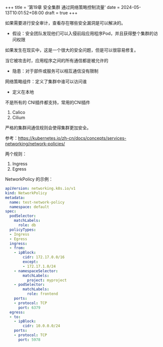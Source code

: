 +++
title = '第19章 安全集群 通过网络策略控制流量'
date = 2024-05-13T10:01:52+08:00
draft = true
+++

如果需要进行安全审计，查看存在哪些安全漏洞是可以解决的。

+ 假设：安全团队发现他们可以入侵前段应用程序Pod，并且获得整个集群的访问权限

如果发生在现实中，这是一个很大的安全问题，但是可以很容易修复。



当它被攻击时，应用程序之间的所有通信都是被允许的

+ 隐患：对于部件或服务可以相互通信没有限制

网络策略组件：定义了集群中谁可以访问谁

+ 定义在本地

不是所有的 CNI插件都支持，常用的CNI插件

1. Calico
2. Cilium

严格的集群间通信规则会使得集群更加安全。



参考：https://kubernetes.io/zh-cn/docs/concepts/services-networking/network-policies/

两个规则：

1. Ingress
2. Egress

NetworkPolicy 的示例：

```yml
apiVersion: networking.k8s.io/v1
kind: NetworkPolicy
metadata:
  name: test-network-policy
  namespace: default
spec:
  podSelector:
    matchLabels:
      role: db
  policyTypes:
  - Ingress
  - Egress
  ingress:
  - from:
    - ipBlock:
        cidr: 172.17.0.0/16
        except:
        - 172.17.1.0/24
    - namespaceSelector:
        matchLabels:
          project: myproject
    - podSelector:
        matchLabels:
          role: frontend
    ports:
    - protocol: TCP
      port: 6379
  egress:
  - to:
    - ipBlock:
        cidr: 10.0.0.0/24
    ports:
    - protocol: TCP
      port: 5978


```

